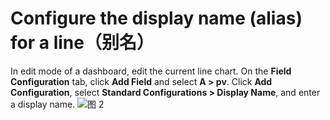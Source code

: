 # Configure the display name (alias) for a line（别名）

In edit mode of a dashboard, edit the current line chart. On the **Field Configuration** tab, click **Add Field** and select **A > pv**. Click **Add Configuration**, select **Standard Configurations > Display Name**, and enter a display name.
![图 2](/img/src/visulization/lineChart/setAlias/setAlias2.png) 
